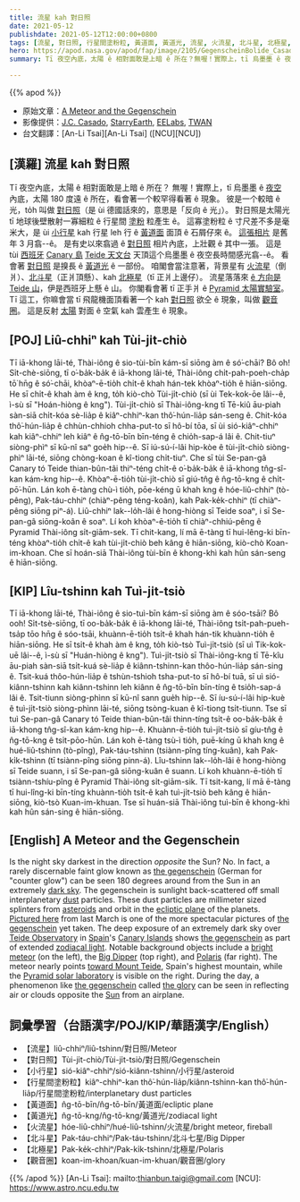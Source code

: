 ```yaml
---
title: 流星 kah 對日照
date: 2021-05-12
publishdate: 2021-05-12T12:00:00+0800
tags: [流星, 對日照, 行星間塗粉粒, 黃道面, 黃道光, 流星, 火流星, 北斗星, 北極星, 觀音圈]
hero: https://apod.nasa.gov/apod/fap/image/2105/GegenscheinBolide_Casado_1080_annotated.jpg
summary: Tī 夜空內底，太陽 ê 相對面敢是上暗 ê 所在？無喔！實際上，tī 烏墨墨 ê 夜空內底，太陽 180 度遠 ê 所在，看會著一个較罕得看著 ê 現象。

---
```


{{% apod %}}

- 原始文章：[A Meteor and the Gegenschein](https://apod.nasa.gov/apod/ap210512.html)
- 影像提供：[J.C. Casado](http://twanight.org/profile/juan-carlos-casado/), [StarryEarth](https://www.flickr.com/photos/starryearth/albums/), [EELabs](https://www.eelabs.eu/), [TWAN](https://twanight.org/about/)
- 台文翻譯：[An-Li Tsai][An-Li Tsai] ([NCU][NCU])

## [漢羅] 流星 kah 對日照
Tī 夜空內底，太陽 ê 相對面敢是上暗 ê 所在？
無喔！實際上，tī 烏墨墨 ê [夜空][dark sky] 內底，太陽 180 度遠 ê 所在，看會著一个較罕得看著 ê 現象。
彼是一个較暗 ê 光，to̍h 叫做 [對日照][the gegenschein]（是 ùi 德國話來的，意思是「反向 ê 光」）。
對日照是太陽光 tī 地球後壁散射一寡細粒 ê 行星間 [塗粉][dust] 粒產生 ê。
這寡塗粉粒 ê 寸尺差不多是毫米大，是 ùi [小行星][asteroids] kah 行星 leh 行 ê [黃道面][ecliptic plane] 面頂 ê 石屑仔來 ê。
[這張相片][Pictured here] 是舊年 3 月翕--ê。
是有史以來翕過 ê [對日照][the gegenschein] 相片內底，上壯觀 ê 其中一張。
這是 tùi [西班牙][Spain] [Canary 島][Canary Islands] [Teide 天文台][Teide Observatory] 天頂這个烏墨墨 ê 夜空長時間感光翕--ê。
看會著 [對日照][the gegenschein] 是搝長 ê [黃道光][zodiacal light]  ê 一部份。
咱閣會當注意著，背景星有 [火流星][bright meteor]（倒爿）、[北斗星][Big Dipper]（正爿頂懸）、kah [北極星][Polaris]（tī 正爿上邊仔）。
流星落落來 [ê 方向是 Teide 山][toward Mount Teide]，伊是西班牙上懸 ê 山。
你閣看會著 tī 正手爿 ê [Pyramid 太陽實驗室][Pyramid solar laboratory]。
Tī 這工，你嘛會當 tī 飛龍機面頂看著一个 kah [對日照][the gegenschein] 欲仝 ê 現象，叫做 [觀音圈][the glory]。
這是反射 [太陽][Sun] 對面 ê 空氣 kah 雲產生 ê 現象。



## [POJ] Liû-chhiⁿ kah Tùi-ji̍t-chiò
Tī iā-khong lāi-té, Thài-iông ê sio-tùi-bīn kám-sī siōng àm ê só͘-chāi?
Bô o͘h! Si̍t-chè-siōng, tī o͘-ba̍k-ba̍k ê iā-khong lāi-té, Thài-iông chi̍t-pah-poeh-cha̍p tō͘ hn̄g ê só͘-chāi, khòaⁿ-ē-tio̍h chi̍t-ê khah hán-tek khòaⁿ-tio̍h ê hiān-siōng.
He sī chi̍t-ê khah àm ê kng, to̍h kiò-chò Tùi-ji̍t-chiò (sī ùi Tek-kok-ōe lâi--ê, ì-sù sī "Hoán-hiòng ê kng").
Tùi-ji̍t-chiò sī Thài-iông-kng tī Tē-kiû āu-piah sàn-siā chi̍t-kóa sè-lia̍p ê kiâⁿ-chhiⁿ-kan thô͘-hún-lia̍p sán-seng ê.
Chit-kóa thô͘-hún-lia̍p ê chhùn-chhioh chha-put-to sī hô-bí tōa, sī ùi sió-kiâⁿ-chhiⁿ kah kiâⁿ-chhiⁿ leh kiâⁿ ê n̂g-tō-bīn bīn-téng ê chio̍h-sap-á lâi ê.
Chit-tiuⁿ siòng-phìⁿ sī kū-nî saⁿ goe̍h hip--ê.
Sī iú-sú-í-lâi hip-kòe ê tùi-ji̍t-chiò siòng-phìⁿ lāi-té, siōng chòng-koan ê kî-tiong chi̍t-tiuⁿ.
Che sī tùi Se-pan-gâ Canary tó Teide thian-bûn-tâi thiⁿ-téng chi̍t-ê o͘-ba̍k-ba̍k ê iā-khong tn̂g-sî-kan kám-kng hip--ê.
Khòaⁿ-ē-tio̍h tùi-ji̍t-chiò sī giú-tn̂g ê n̂g-tō-kng ê chi̍t-pō͘-hūn.
Lán koh ē-tàng chù-ì tio̍h, pōe-kéng ū khah kng ê hóe-liû-chhiⁿ (tò-pêng), Pak-táu-chhiⁿ (chiàⁿ-pêng téng-koân), kah Pak-ke̍k-chhiⁿ (tī chiàⁿ-pêng siōng piⁿ-á).
Liû-chhiⁿ lak--lo̍h-lâi ê hong-hiòng sī Teide soaⁿ, i sī Se-pan-gâ siōng-koân ê soaⁿ.
Lí koh khòaⁿ-ē-tio̍h tī chiàⁿ-chhiú-pêng ê Pyramid Thài-iông si̍t-giām-sek.
Tī chit-kang, lí mā ē-tàng tī hui-lêng-ki bīn-téng khòaⁿ-tio̍h chi̍t-ê kah tùi-ji̍t-chiò beh kâng ê hiān-siōng, kiò-chò Koan-im-khoan.
Che sī hoán-siā Thài-iông tùi-bīn ê khong-khì kah hûn sán-seng ê hiān-siōng.


## [KIP] Lîu-tshinn kah Tuì-ji̍t-tsiò
Tī iā-khong lāi-té, Thài-iông ê sio-tuì-bīn kám-sī siōng àm ê sóo-tsāi?
Bô ooh! Si̍t-tsè-siōng, tī oo-ba̍k-ba̍k ê iā-khong lāi-té, Thài-iông tsi̍t-pah-pueh-tsa̍p tōo hn̄g ê sóo-tsāi, khuànn-ē-tio̍h tsi̍t-ê khah hán-tik khuànn-tio̍h ê hiān-siōng.
He sī tsi̍t-ê khah àm ê kng, to̍h kiò-tsò Tuì-ji̍t-tsiò (sī uì Tik-kok-uē lâi--ê, ì-sù sī "Huán-hiòng ê kng").
Tuì-ji̍t-tsiò sī Thài-iông-kng tī Tē-kîu āu-piah sàn-siā tsi̍t-kuá sè-lia̍p ê kiânn-tshinn-kan thôo-hún-lia̍p sán-sing ê.
Tsit-kuá thôo-hún-lia̍p ê tshùn-tshioh tsha-put-to sī hô-bí tuā, sī uì sió-kiânn-tshinn kah kiânn-tshinn leh kiânn ê n̂g-tō-bīn bīn-tíng ê tsio̍h-sap-á lâi ê.
Tsit-tiunn siòng-phìnn sī kū-nî sann gue̍h hip--ê.
Sī íu-sú-í-lâi hip-kuè ê tuì-ji̍t-tsiò siòng-phìnn lāi-té, siōng tsòng-kuan ê kî-tiong tsi̍t-tiunn.
Tse sī tuì Se-pan-gâ Canary tó Teide thian-bûn-tâi thinn-tíng tsi̍t-ê oo-ba̍k-ba̍k ê iā-khong tn̂g-sî-kan kám-kng hip--ê.
Khuànn-ē-tio̍h tuì-ji̍t-tsiò sī gíu-tn̂g ê n̂g-tō-kng ê tsi̍t-pōo-hūn.
Lán koh ē-tàng tsù-ì tio̍h, puē-kíng ū khah kng ê hué-liû-tshinn (tò-pîng), Pak-táu-tshinn (tsiànn-pîng tíng-kuân), kah Pak-ki̍k-tshinn (tī tsiànn-pîng siōng pinn-á).
Lîu-tshinn lak--lo̍h-lâi ê hong-hiòng sī Teide suann, i sī Se-pan-gâ siōng-kuân ê suann.
Lí koh khuànn-ē-tio̍h tī tsiànn-tshíu-pîng ê Pyramid Thài-iông si̍t-giām-sik.
Tī tsit-kang, lí mā ē-tàng tī hui-lîng-ki bīn-tíng khuànn-tio̍h tsi̍t-ê kah tuì-ji̍t-tsiò beh kâng ê hiān-siōng, kiò-tsò Kuan-im-khuan.
Tse sī huán-siā Thài-iông tuì-bīn ê khong-khì kah hûn sán-sing ê hiān-siōng.

## [English] A Meteor and the Gegenschein

Is the night sky darkest in the direction *opposite* the Sun? No. In fact, a rarely discernable faint glow known as [the gegenschein][the gegenschein] (German for "counter glow") can be seen 180 degrees around from the Sun in an extremely [dark sky][dark sky]. The gegenschein is sunlight back-scattered off small interplanetary [dust][dust] particles. These dust particles are millimeter sized splinters from [asteroids][asteroids] and orbit in the [ecliptic plane][ecliptic plane] of the planets. [Pictured here][Pictured here] from last March is one of the more spectacular pictures of [the gegenschein][the gegenschein] yet taken. The deep exposure of an extremely dark sky over [Teide Observatory][Teide Observatory] in [Spain][Spain]'s [Canary Islands][Canary Islands] shows [the gegenschein][the gegenschein] as part of extended [zodiacal light][zodiacal light]. Notable background objects include a [bright meteor][bright meteor] (on the left), the [Big Dipper][Big Dipper] (top right), and [Polaris][Polaris] (far right). The meteor nearly points [toward Mount Teide][toward Mount Teide], Spain's highest mountain, while the [Pyramid solar laboratory][Pyramid solar laboratory] is visible on the right. During the day, a phenomenon like [the gegenschein][the gegenschein] called [the glory][the glory] can be seen in reflecting air or clouds opposite the [Sun][Sun] from an airplane.

## 詞彙學習（台語漢字/POJ/KIP/華語漢字/English）

- 【流星】liû-chhiⁿ/liû-tshinn/對日照/Meteor
- 【對日照】Tùi-ji̍t-chiò/Tùi-ji̍t-tsiò/對日照/Gegenschein
- 【小行星】sió-kiâⁿ-chhiⁿ/sió-kiânn-tshinn/小行星/asteroid
- 【行星間塗粉粒】kiâⁿ-chhiⁿ-kan thô͘-hún-lia̍p/kiânn-tshinn-kan thô͘-hún-lia̍p/行星間塗粉粒/interplanetary dust particles
- 【黃道面】n̂g-tō-bīn/n̂g-tō-bīn/黃道面/ecliptic plane
- 【黃道光】n̂g-tō-kng/n̂g-tō-kng/黃道光/zodiacal light
- 【火流星】hóe-liû-chhiⁿ/hué-liû-tshinn/火流星/bright meteor, fireball
- 【北斗星】Pak-táu-chhiⁿ/Pak-táu-tshinn/北斗七星/Big Dipper
- 【北極星】Pak-ke̍k-chhiⁿ/Pak-ki̍k-tshinn/北極星/Polaris
- 【觀音圈】koan-im-khoan/kuan-im-khuan/觀音圈/glory


{{% /apod %}}
[An-Li Tsai]: mailto:thianbun.taigi@gmail.com
[NCU]: https://www.astro.ncu.edu.tw

[copyright]: https://apod.nasa.gov/apod/fap/lib/about_apod.html#srapply

[the gegenschein]:http://en.wikipedia.org/wiki/Gegenschein
[dark sky]:https://www.darksky.org/
[dust]:https://apod.nasa.gov/apod/fap/ap010813.html
[asteroids]:https://apod.nasa.gov/apod/fap/ap980712.html
[ecliptic plane]:https://apod.nasa.gov/apod/fap/ap151126.html
[Pictured here]:https://www.instagram.com/p/COfkiYNpzdP/
[the gegenschein]:http://www.as.wvu.edu/~jel/skywatch/skw9810h.html
[Teide Observatory]:https://en.wikipedia.org/wiki/Teide_Observatory
[Spain]:https://en.wikipedia.org/wiki/Spain
[Canary Islands]:https://en.wikipedia.org/wiki/Canary_Islands
[the gegenschein]:http://io9.com/5662511/gegenschein-the-glowing-circle-in-the-sky
[zodiacal light]:https://apod.nasa.gov/apod/fap/ap210311.html
[bright meteor]:https://solarsystem.nasa.gov/asteroids-comets-and-meteors/meteors-and-meteorites/overview/
[Big Dipper]:https://www.adlerplanetarium.org/blog/discover-big-dipper/
[Polaris]:https://starchild.gsfc.nasa.gov/docs/StarChild/questions/question64.html
[toward Mount Teide]:https://youtu.be/Vx0jimhalAU
[Pyramid solar laboratory]:https://3dwarehouse.sketchup.com/model/a25ba51c87e33afc465ebc912c8fdaee/Laboratorio-Solar
[the gegenschein]:https://ui.adsabs.harvard.edu/abs/1997MNRAS.288.1022J/abstract
[the glory]:https://apod.nasa.gov/apod/fap/ap161222.html
[Sun]:https://solarsystem.nasa.gov/solar-system/sun/overview/
